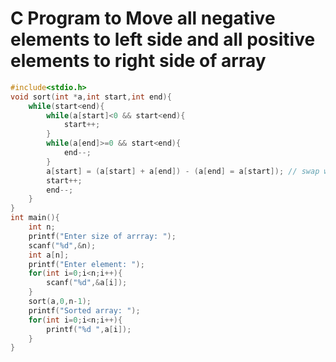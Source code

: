 # C Program to Move all negative elements to left side and all positive elements to right side of array

```c
#include<stdio.h>
void sort(int *a,int start,int end){
    while(start<end){
        while(a[start]<0 && start<end){
            start++;
        }
        while(a[end]>=0 && start<end){
            end--;
        }
        a[start] = (a[start] + a[end]) - (a[end] = a[start]); // swap without temp variable
        start++;
        end--;
    }
}
int main(){
    int n;
    printf("Enter size of arrray: ");
    scanf("%d",&n);
    int a[n];
    printf("Enter element: ");
    for(int i=0;i<n;i++){
        scanf("%d",&a[i]);
    }
    sort(a,0,n-1);
    printf("Sorted array: ");
    for(int i=0;i<n;i++){
        printf("%d ",a[i]);
    }
}
```
